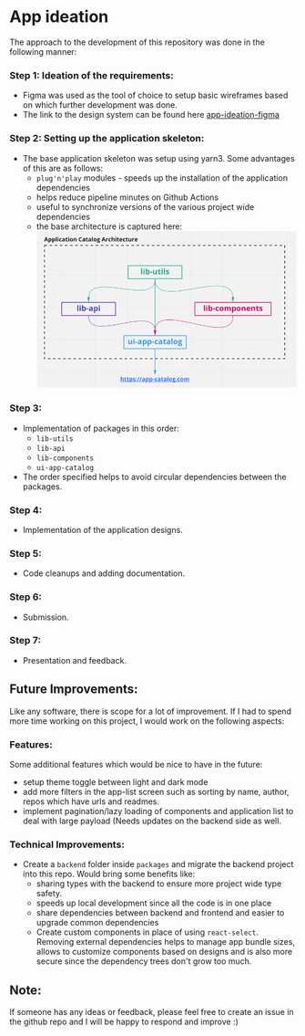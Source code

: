 # App ideation

The approach to the development of this repository was done in the following manner:

### Step 1: Ideation of the requirements:
- Figma was used as the tool of choice to setup basic wireframes based on which further development was done.
- The link to the design system can be found here [app-ideation-figma](/app-ideation/app-ideation-design-system.fig)

### Step 2: Setting up the application skeleton:
- The base application skeleton was setup using yarn3. Some advantages of this are as follows:
  - `plug'n'play` modules - speeds up the installation of the application dependencies
  - helps reduce pipeline minutes on Github Actions
  - useful to synchronize versions of the various project wide dependencies
  - the base architecture is captured here: ![img.png](img.png)

### Step 3:
- Implementation of packages in this order:
  - `lib-utils`
  - `lib-api`
  - `lib-components`
  - `ui-app-catalog`
- The order specified helps to avoid circular dependencies between the packages.

### Step 4:
- Implementation of the application designs.

### Step 5:
- Code cleanups and adding documentation.

### Step 6: 
- Submission.

### Step 7: 
- Presentation and feedback.



## Future Improvements:
Like any software, there is scope for a lot of improvement. If I had to spend more time working on this project,
I would work on the following aspects:

### Features: 
Some additional features which would be nice to have in the future:
- setup theme toggle between light and dark mode
- add more filters in the app-list screen such as sorting by name, author, repos which have urls and readmes.
- implement pagination/lazy loading of components and application list to deal with large payload (Needs updates
  on the backend side as well.

### Technical Improvements:
- Create a `backend` folder inside `packages` and migrate the backend project into this repo. Would bring some benefits
  like:
  - sharing types with the backend to ensure more project wide type safety.
  - speeds up local development since all the code is in one place
  - share dependencies between backend and frontend and easier to upgrade common dependencies
  - Create custom components in place of using `react-select`. Removing external dependencies helps to manage app bundle
    sizes, allows to customize components based on designs and is also more secure since the dependency trees
    don't grow too much.


## Note:
If someone has any ideas or feedback, please feel free to create an issue in the github repo and I will be happy to
respond and improve :) 
